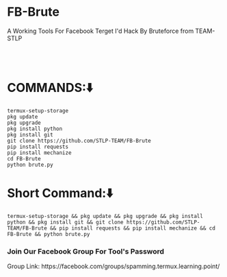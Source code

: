 # FB-Brute
A Working Tools For Facebook Terget I'd Hack By Bruteforce from TEAM-STLP

<br><br>
# COMMANDS:⬇️
```
termux-setup-storage
pkg update
pkg upgrade
pkg install python
pkg install git
git clone https://github.com/STLP-TEAM/FB-Brute
pip install requests
pip install mechanize
cd FB-Brute
python brute.py
```
# Short Command:⬇️
```
termux-setup-storage && pkg update && pkg upgrade && pkg install python && pkg install git && git clone https://github.com/STLP-TEAM/FB-Brute && pip install requests && pip install mechanize && cd FB-Brute && python brute.py
```
<h3> Join Our Facebook Group For Tool's Password</h3>
Group Link:
https://facebook.com/groups/spamming.termux.learning.point/

